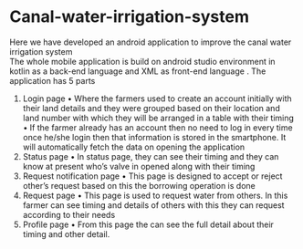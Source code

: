 # Canal-water-irrigation-system
Here we have developed an android application to improve the canal water irrigation system  
The whole mobile application is build on android studio environment in kotlin as a back-end language and XML as front-end language . The application has 5 parts
1. Login page
• Where the farmers used to create an account initially with their land details and they were grouped based on their location and land number with which they will be arranged in a table with their timing
• If the farmer already has an account then no need to log in every time once he/she login then that information is stored in the smartphone. It will automatically fetch the data on opening the application
2. Status page
• In status page, they can see their timing and they can know at present who’s valve in opened along with their timing
3. Request notification page
• This page is designed to accept or reject other’s request based on this the borrowing operation is done
4. Request page
• This page is used to request water from others. In this farmer can see timing and details of others with this they can request according to their needs
5. Profile page
• From this page the can see the full detail about their timing and other detail.
